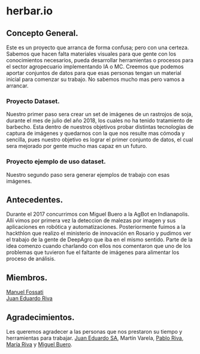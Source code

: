 # herbar.io
## Concepto General.
Este es un proyecto que arranca de forma confusa; pero con una certeza. Sabemos que hacen falta materiales visuales para que gente con los conocimientos necesarios, pueda desarrollar herramientas o procesos para el sector agropecuario implementando IA o MC. Creemos que podemos aportar conjuntos de datos para que esas personas tengan un material inicial para comenzar su trabajo. No sabemos mucho mas pero vamos a arrancar.
### Proyecto Dataset.
Nuestro primer paso sera crear un set de imágenes de un rastrojos de soja, durante el mes de julio del año 2018, los cuales no ha tenido tratamiento de barbecho. Esta dentro de nuestros objetivos probar distintas tecnologías de captura de imágenes y quedarnos con la que nos resulte mas cómoda y sencilla, pues nuestro objetivo es lograr el primer conjunto de datos, el cual sera mejorado por gente mucho mas capaz en un futuro.
### Proyecto ejemplo de uso dataset.
Nuestro segundo paso sera generar ejemplos de trabajo con esas imágenes.

## Antecedentes.
Durante el 2017 concurrimos con Miguel Buero a la AgBot en Indianapolis. Allí vimos por primera vez la deteccion de malezas por imagen y sus aplicaciones en robótica y automatizaciones. Posteriormente fuimos a la hackthlon que realizo el ministerio de innovación en Rosario y pudimos ver el trabajo de la gente de DeepAgro que iba en el mismo sentido. Parte de la idea comenzo cuando charlando con ellos nos comentaron que uno de los problemas que tuvieron fue el faltante de imágenes para alimentar los proceso de análisis.

## Miembros.
[Manuel Fossati](https://www.linkedin.com/in/manuel-fossati-03026561/)  
[Juan Eduardo Riva](https://www.linkedin.com/in/juan-eduardo-riva/)

## Agradecimientos.
Les queremos agradecer a las personas que nos prestaron su tiempo y herramientas para trabajar. [Juan Eduardo SA](https://www.linkedin.com/company/juan-eduardo-sa/), Martín Varela, [Pablo Riva](https://www.linkedin.com/in/pablo-alfredo-riva/), [María Riva](https://www.linkedin.com/in/maria-riva-aa78245a/) y [Miguel Buero](https://www.linkedin.com/in/miguel-buero-35a8b6152/).
